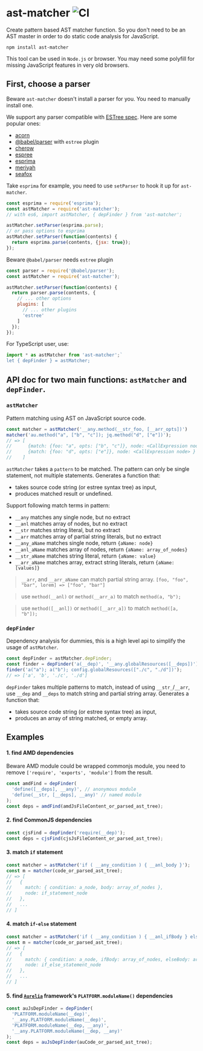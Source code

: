 # ast-matcher ![CI](https://github.com/dumberjs/ast-matcher/workflows/CI/badge.svg)

Create pattern based AST matcher function. So you don't need to be an AST master in order to do static code analysis for JavaScript.


```
npm install ast-matcher
```

This tool can be used in `Node.js` or browser. You may need some polyfill for missing JavaScript features in very old browsers.

## First, choose a parser

Beware `ast-matcher` doesn't install a parser for you. You need to manually install one.

We support any parser compatible with [ESTree spec](https://github.com/estree/estree). Here are some popular ones:

- [acorn](https://github.com/acornjs/acorn)
- [@babel/parser](https://github.com/babel/babel/tree/master/packages/babel-parser) with `estree` plugin
- [cherow](https://github.com/cherow/cherow)
- [espree](https://github.com/eslint/espree)
- [esprima](https://github.com/jquery/esprima/)
- [meriyah](https://github.com/meriyah/meriyah)
- [seafox](https://github.com/KFlash/seafox)

Take `esprima` for example, you need to use `setParser` to hook it up for `ast-matcher`.

```js
const esprima = require('esprima');
const astMatcher = require('ast-matcher');
// with es6, import astMatcher, { depFinder } from 'ast-matcher';

astMatcher.setParser(esprima.parse);
// or pass options to esprima
astMatcher.setParser(function(contents) {
  return esprima.parse(contents, {jsx: true});
});
```

Beware `@babel/parser` needs `estree` plugin
```js
const parser = require('@babel/parser');
const astMatcher = require('ast-matcher');

astMatcher.setParser(function(contents) {
  return parser.parse(contents, {
    // ... other options
    plugins: [
      // ... other plugins
      'estree'
    ]
  });
});
```

For TypeScript user, use:

```js
import * as astMatcher from 'ast-matcher';`
let { depFinder } = astMatcher;
```

## API doc for two main functions: `astMatcher` and `depFinder`.

### `astMatcher`

Pattern matching using AST on JavaScript source code.

```js
const matcher = astMatcher('__any.method(__str_foo, [__arr_opts])')
matcher('au.method("a", ["b", "c"]); jq.method("d", ["e"])');
// => [
//      {match: {foo: "a", opts: ["b", "c"]}, node: <CallExpression node> }
//      {match: {foo: "d", opts: ["e"]}, node: <CallExpression node> }
//    ]
```

`astMatcher` takes a `pattern` to be matched. The pattern can only be single statement, not multiple statements. Generates a function that:

* takes source code string (or estree syntax tree) as input,
* produces matched result or undefined.

Support following match terms in pattern:

* `__any`       matches any single node, but no extract
* `__anl`       matches array of nodes, but no extract
* `__str`       matches string literal, but no extract
* `__arr`       matches array of partial string literals, but no extract
* `__any_aName` matches single node, return `{aName: node}`
* `__anl_aName` matches array of nodes, return `{aName: array_of_nodes}`
* `__str_aName` matches string literal, return `{aName: value}`
* `__arr_aName` matches array, extract string literals, return `{aName: [values]}`

> `__arr`, and `__arr_aName` can match partial string array. `[foo, "foo", "bar", lorem] => ["foo", "bar"]`

> use `method(__anl)` or `method(__arr_a)` to match `method(a, "b");`

> use `method([__anl])` or `method([__arr_a])` to match `method([a, "b"]);`

### `depFinder`

Dependency analysis for dummies, this is a high level api to simplify the usage of `astMatcher`.

```js
const depFinder = astMatcher.depFinder;
const finder = depFinder('a(__dep)', '__any.globalResources([__deps])');
finder('a("a"); a("b"); config.globalResources(["./c", "./d"])');
// => ['a', 'b', './c', './d']
```

`depFinder` takes multiple patterns to match, instead of using `__str_`/`__arr`, use `__dep` and `__deps` to match string and partial string array. Generates a function that:

* takes source code string (or estree syntax tree) as input,
* produces an array of string matched, or empty array.

## Examples

#### 1. find AMD dependencies

Beware AMD module could be wrapped commonjs module, you need to remove `['require', 'exports', 'module']` from the result.

```js
const amdFind = depFinder(
  'define([__deps], __any)', // anonymous module
  'define(__str, [__deps], __any)' // named module
);
const deps = amdFind(amdJsFileContent_or_parsed_ast_tree);
```

#### 2. find CommonJS dependencies

```js
const cjsFind = depFinder('require(__dep)');
const deps = cjsFind(cjsJsFileContent_or_parsed_ast_tree);
```

#### 3. match `if` statement

```js
const matcher = astMatcher('if ( __any_condition ) { __anl_body }');
const m = matcher(code_or_parsed_ast_tree);
// => [
//   {
//     match: { condition: a_node, body: array_of_nodes },
//     node: if_statement_node
//   },
//   ...
// ]
```

#### 4. match `if-else` statement

```js
const matcher = astMatcher('if ( __any_condition ) { __anl_ifBody } else { __anl_elseBody }');
const m = matcher(code_or_parsed_ast_tree);
// => [
//   {
//     match: { condition: a_node, ifBody: array_of_nodes, elseBody: array_of_nodes },
//     node: if_else_statement_node
//   },
//   ...
// ]
```

#### 5. find [`Aurelia`](http://aurelia.io) framework's `PLATFORM.moduleName()` dependencies

```js
const auJsDepFinder = depFinder(
  'PLATFORM.moduleName(__dep)',
  '__any.PLATFORM.moduleName(__dep)',
  'PLATFORM.moduleName(__dep, __any)',
  '__any.PLATFORM.moduleName(__dep, __any)'
);
const deps = auJsDepFinder(auCode_or_parsed_ast_tree);
```
